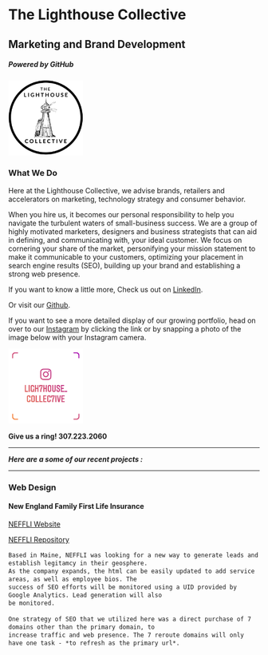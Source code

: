 # The Lighthouse Collective
## Marketing and Brand Development
##### Powered by GitHub

<img src="/img/blackOnWhiteCenterEdit.png" alt="profilePhoto"
        title="Picture of me" width="150" height="150" />

### What We Do

Here at the Lighthouse Collective, we advise brands, retailers and accelerators on marketing, technology strategy and consumer behavior. 

When you hire us, it becomes our personal responsibility to help you navigate the turbulent waters of small-business success.
We are a group of highly motivated marketers, designers and business strategists that can aid in defining, and communicating with, your ideal customer. We focus on cornering your share of the market, personifying your mission statement to make it communicable to your customers, optimizing your placement in search engine results (SEO), building up your brand and establishing a strong web presence.

If you want to know a little more, 
Check us out on [LinkedIn](https://www.linkedin.com/company/lighthousecollective/).

Or visit our [Github](https://github.com/lighthouseCollective).

If you want to see a more detailed display of our growing portfolio, head on over to our [Instagram](https://www.instagram.com/ligh7house_collec7ive/) by clicking the link or by snapping a photo of the image below with your Instagram camera.

<img src="/img/ligh7house_collec7ive.png" alt="instagramTag"
        title="Instagram Social Tag" width="150" height="150" />
        
        
**Give us a ring!       307.223.2060** 

___ 
***Here are a some of our recent projects :***
___

### Web Design

#### New England Family First Life Insurance

[NEFFLI Website](http://www.newenglandffl.com)

[NEFFLI Repository](https://github.com/lighthouseCollective/neffliWebsite)

    Based in Maine, NEFFLI was looking for a new way to generate leads and establish legitamcy in their geosphere. 
    As the company expands, the html can be easily updated to add service areas, as well as employee bios. The
    success of SEO efforts will be monitored using a UID provided by Google Analytics. Lead generation will also 
    be monitored. 

    One strategy of SEO that we utilized here was a direct purchase of 7 domains other than the primary domain, to 
    increase traffic and web presence. The 7 reroute domains will only have one task - *to refresh as the primary url*. 
